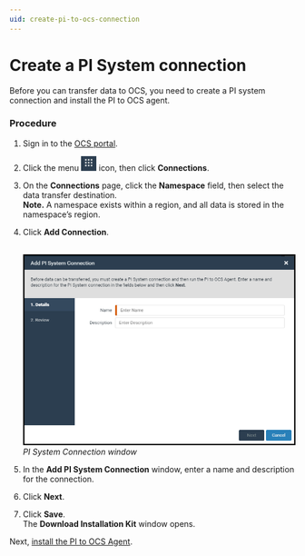 ```yaml
---
uid: create-pi-to-ocs-connection
---
```


# Create a PI System connection

Before you can transfer data to OCS, you need to create a PI system connection and install the PI to OCS agent.



### Procedure

1. Sign in to the [OCS portal](https://cloud.osisoft.com).
1. Click the menu ![ ](../../images/waffle_button.png) icon, then click **Connections**.

2. On the **Connections** page, click the **Namespace** field, then select the data transfer destination.
<br> **Note.** A namespace exists within a region, and all data is stored in the namespace’s region.
3. Click **Add Connection**.

    <br>![ ](../../images/pisys-cnxtn.png)
_PI System Connection window_

4. In the **Add PI System Connection** window, enter a name and description for the connection.
5. Click **Next**.
6. Click **Save**.
<br>The **Download Installation Kit** window opens.

Next, [install the PI to OCS Agent](xref:install-pi-to-ocs-agent).

